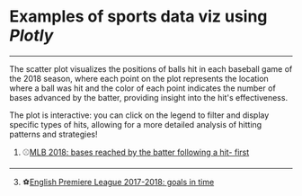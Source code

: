 # Examples of sports data viz using *Plotly*

------
The scatter plot visualizes the positions of balls hit in each baseball game of the 2018 season, where each point on the plot represents the location where a ball was hit and the color of each point indicates the number of bases advanced by the batter, providing insight into the hit's effectiveness. 

The plot is interactive: you can click on the legend to filter and display specific types of hits, allowing for a more detailed analysis of hitting patterns and strategies!
   
1. ⚾[MLB 2018: bases reached by the batter following a hit- first](https://htmlpreview.github.io/?https://github.com/maddaleona/sport_projects/blob/main/plotly_viz/MLB_2018_hits.html)

--------
   
3. ⚽[English Premiere League 2017-2018: goals in time](https://htmlpreview.github.io/?https://github.com/maddaleona/sport_projects/blob/main/plotly_viz/EPL_1718_points.html) 
